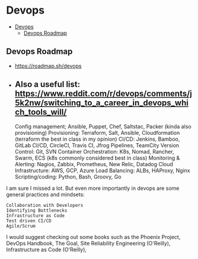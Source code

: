 # Devops

- [Devops](#devops)
  - [Devops Roadmap](#devops-roadmap)


## Devops Roadmap

- <https://roadmap.sh/devops>
- Also a useful list: <https://www.reddit.com/r/devops/comments/j5k2nw/switching_to_a_career_in_devops_which_tools_will/>
  - 
    Config management; Ansible, Puppet, Chef, Saltstac, Packer (kinda also provisioning)
    Provisioning: Terraform, Salt, Ansible, Cloudformation (terraform the best in class in my opinion)
    CI/CD: Jenkins, Bamboo, GitLab CI/CD, CircleCI, Travis CI, Jfrog Pipelines, TeamCity
    Version Control: Git, SVN
    Container Orchestration: K8s, Nomad, Rancher, Swarm, ECS (k8s commonly considered best in class)
    Monitoring & Alerting: Nagios, Zabbix, Prometheus, New Relic, Datadog
    Cloud Infrastructure: AWS, GCP, Azure
    Load Balancing: ALBs, HAProxy, Nginx
    Scripting/coding: Python, Bash, Groovy, Go

I am sure I missed a lot. But even more importantly in devops are some general practices and mindsets:

    Collaboration with Developers
    Identifying Bottlenecks
    Infrastructure as Code
    Test driven CI/CD
    Agile/Scrum

I would suggest checking out some books such as the Phoenix Project, DevOps Handbook, The Goal, Site Reliability Engineering (O'Reilly), Infrastructure as Code (O'Reilly),

